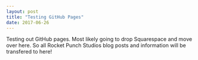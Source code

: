 ```yaml
---
layout: post
title: "Testing GitHub Pages"
date: 2017-06-26
---
```


Testing out GitHub pages. Most likely going to drop Squarespace and move over here. So all Rocket Punch Studios blog posts and information will be transfered to here!
